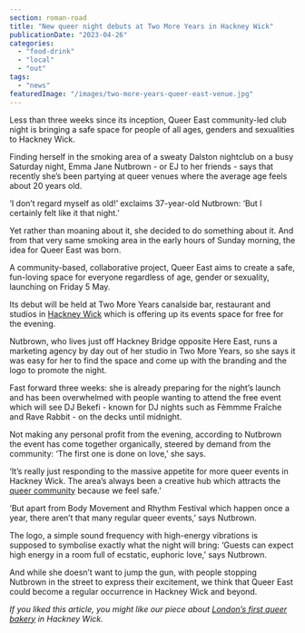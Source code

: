 ```yaml
---
section: roman-road
title: "New queer night debuts at Two More Years in Hackney Wick"
publicationDate: "2023-04-26"
categories: 
  - "food-drink"
  - "local"
  - "out"
tags: 
  - "news"
featuredImage: "/images/two-more-years-queer-east-venue.jpg"
---
```


Less than three weeks since its inception, Queer East community-led club night is bringing a safe space for people of all ages, genders and sexualities to Hackney Wick.

Finding herself in the smoking area of a sweaty Dalston nightclub on a busy Saturday night, Emma Jane Nutbrown - or EJ to her friends - says that recently she’s been partying at queer venues where the average age feels about 20 years old. 

‘I don’t regard myself as old!’ exclaims 37-year-old Nutbrown: ‘But I certainly felt like it that night.’ 

Yet rather than moaning about it, she decided to do something about it. And from that very same smoking area in the early hours of Sunday morning, the idea for Queer East was born. 

A community-based, collaborative project, Queer East aims to create a safe, fun-loving space for everyone regardless of age, gender or sexuality, launching on Friday 5 May. 

Its debut will be held at Two More Years canalside bar, restaurant and studios in [Hackney Wick](https://romanroadlondon.com/hackney-wick-bars-restaurants-raves/) which is offering up its events space for free for the evening. 

Nutbrown, who lives just off Hackney Bridge opposite Here East, runs a marketing agency by day out of her studio in Two More Years, so she says it was easy for her to find the space and come up with the branding and the logo to promote the night. 

Fast forward three weeks: she is already preparing for the night’s launch and has been overwhelmed with people wanting to attend the free event which will see DJ Bekefi - known for DJ nights such as Fèmmme Fraîche and Rave Rabbit - on the decks until midnight.

Not making any personal profit from the evening, according to Nutbrown the event has come together organically, steered by demand from the community: ‘The first one is done on love,’ she says. 

‘It’s really just responding to the massive appetite for more queer events in Hackney Wick. The area’s always been a creative hub which attracts the [queer community](https://romanroadlondon.com/adria-alvarez-shandy-half-pint-drag-queen-bow-interview/) because we feel safe.’

‘But apart from Body Movement and Rhythm Festival which happen once a year, there aren’t that many regular queer events,’ says Nutbrown.

The logo, a simple sound frequency with high-energy vibrations is supposed to symbolise exactly what the night will bring: ‘Guests can expect high energy in a room full of ecstatic, euphoric love,’ says Nutbrown. 

And while she doesn’t want to jump the gun, with people stopping Nutbrown in the street to express their excitement, we think that Queer East could become a regular occurrence in Hackney Wick and beyond. 

_If you liked this article, you might like our piece about_ [_London’s first queer bakery_](https://romanroadlondon.com/kween-kream-queer-bakery-hackney-wick/) _in Hackney Wick._ 

